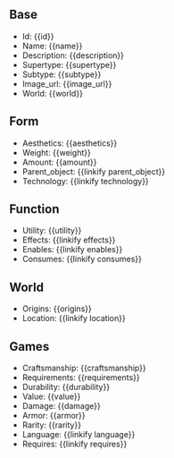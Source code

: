 ## Base
- <span class="text-field" data-tooltip="Text">Id</span>: {{id}}
- <span class="text-field" data-tooltip="Text">Name</span>: {{name}}
- <span class="text-field" data-tooltip="Text">Description</span>: {{description}}
- <span class="text-field" data-tooltip="Text">Supertype</span>: {{supertype}}
- <span class="text-field" data-tooltip="Text">Subtype</span>: {{subtype}}
- <span class="text-field" data-tooltip="Text">Image_url</span>: {{image_url}}
- <span class="text-field" data-tooltip="Text">World</span>: {{world}}

## Form
- <span class="string" data-tooltip="Text">Aesthetics</span>: {{aesthetics}}
- <span class="integer" data-tooltip="Number, max: 0">Weight</span>: {{weight}}
- <span class="integer" data-tooltip="Number, max: 0">Amount</span>: {{amount}}
- <span class="link-field" data-tooltip="Single Object">Parent_object</span>: {{linkify parent_object}}
- <span class="multi-link-field" data-tooltip="Multi Construct">Technology</span>: {{linkify technology}}

## Function
- <span class="string" data-tooltip="Text">Utility</span>: {{utility}}
- <span class="multi-link-field" data-tooltip="Multi Phenomenon">Effects</span>: {{linkify effects}}
- <span class="multi-link-field" data-tooltip="Multi Ability">Enables</span>: {{linkify enables}}
- <span class="multi-link-field" data-tooltip="Multi Construct">Consumes</span>: {{linkify consumes}}

## World
- <span class="string" data-tooltip="Text">Origins</span>: {{origins}}
- <span class="link-field" data-tooltip="Single Location">Location</span>: {{linkify location}}

## Games
- <span class="string" data-tooltip="Text">Craftsmanship</span>: {{craftsmanship}}
- <span class="string" data-tooltip="Text">Requirements</span>: {{requirements}}
- <span class="string" data-tooltip="Text">Durability</span>: {{durability}}
- <span class="integer" data-tooltip="Number, max: 0">Value</span>: {{value}}
- <span class="integer" data-tooltip="Number, max: 0">Damage</span>: {{damage}}
- <span class="integer" data-tooltip="Number, max: 0">Armor</span>: {{armor}}
- <span class="string" data-tooltip="Text">Rarity</span>: {{rarity}}
- <span class="link-field" data-tooltip="Single Language">Language</span>: {{linkify language}}
- <span class="multi-link-field" data-tooltip="Multi Trait">Requires</span>: {{linkify requires}}

